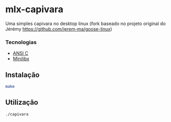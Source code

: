 # mlx-capivara

Uma simples capivara no desktop linux
(fork baseado no projeto original do Jérémy https://github.com/jerem-ma/goose-linux)

### Tecnologias

- [ANSI C ](https://www.ansi.org/) 
- [Minilibx](https://github.com/42Paris/minilibx-linux) 


## Instalação
```bash
make
```

## Utilização
```bash
./capivara
```

